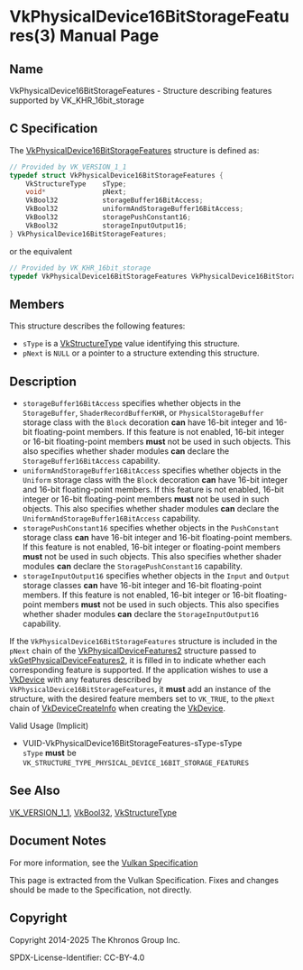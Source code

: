 # VkPhysicalDevice16BitStorageFeatures(3) Manual Page

## Name

VkPhysicalDevice16BitStorageFeatures - Structure describing features supported by VK\_KHR\_16bit\_storage



## [](#_c_specification)C Specification

The [VkPhysicalDevice16BitStorageFeatures](https://registry.khronos.org/vulkan/specs/latest/man/html/VkPhysicalDevice16BitStorageFeatures.html) structure is defined as:

```c++
// Provided by VK_VERSION_1_1
typedef struct VkPhysicalDevice16BitStorageFeatures {
    VkStructureType    sType;
    void*              pNext;
    VkBool32           storageBuffer16BitAccess;
    VkBool32           uniformAndStorageBuffer16BitAccess;
    VkBool32           storagePushConstant16;
    VkBool32           storageInputOutput16;
} VkPhysicalDevice16BitStorageFeatures;
```

or the equivalent

```c++
// Provided by VK_KHR_16bit_storage
typedef VkPhysicalDevice16BitStorageFeatures VkPhysicalDevice16BitStorageFeaturesKHR;
```

## [](#_members)Members

This structure describes the following features:

- `sType` is a [VkStructureType](https://registry.khronos.org/vulkan/specs/latest/man/html/VkStructureType.html) value identifying this structure.
- `pNext` is `NULL` or a pointer to a structure extending this structure.

## [](#_description)Description

- []()`storageBuffer16BitAccess` specifies whether objects in the `StorageBuffer`, `ShaderRecordBufferKHR`, or `PhysicalStorageBuffer` storage class with the `Block` decoration **can** have 16-bit integer and 16-bit floating-point members. If this feature is not enabled, 16-bit integer or 16-bit floating-point members **must** not be used in such objects. This also specifies whether shader modules **can** declare the `StorageBuffer16BitAccess` capability.
- []()`uniformAndStorageBuffer16BitAccess` specifies whether objects in the `Uniform` storage class with the `Block` decoration **can** have 16-bit integer and 16-bit floating-point members. If this feature is not enabled, 16-bit integer or 16-bit floating-point members **must** not be used in such objects. This also specifies whether shader modules **can** declare the `UniformAndStorageBuffer16BitAccess` capability.
- []()`storagePushConstant16` specifies whether objects in the `PushConstant` storage class **can** have 16-bit integer and 16-bit floating-point members. If this feature is not enabled, 16-bit integer or floating-point members **must** not be used in such objects. This also specifies whether shader modules **can** declare the `StoragePushConstant16` capability.
- []()`storageInputOutput16` specifies whether objects in the `Input` and `Output` storage classes **can** have 16-bit integer and 16-bit floating-point members. If this feature is not enabled, 16-bit integer or 16-bit floating-point members **must** not be used in such objects. This also specifies whether shader modules **can** declare the `StorageInputOutput16` capability.

If the `VkPhysicalDevice16BitStorageFeatures` structure is included in the `pNext` chain of the [VkPhysicalDeviceFeatures2](https://registry.khronos.org/vulkan/specs/latest/man/html/VkPhysicalDeviceFeatures2.html) structure passed to [vkGetPhysicalDeviceFeatures2](https://registry.khronos.org/vulkan/specs/latest/man/html/vkGetPhysicalDeviceFeatures2.html), it is filled in to indicate whether each corresponding feature is supported. If the application wishes to use a [VkDevice](https://registry.khronos.org/vulkan/specs/latest/man/html/VkDevice.html) with any features described by `VkPhysicalDevice16BitStorageFeatures`, it **must** add an instance of the structure, with the desired feature members set to `VK_TRUE`, to the `pNext` chain of [VkDeviceCreateInfo](https://registry.khronos.org/vulkan/specs/latest/man/html/VkDeviceCreateInfo.html) when creating the [VkDevice](https://registry.khronos.org/vulkan/specs/latest/man/html/VkDevice.html).

Valid Usage (Implicit)

- [](#VUID-VkPhysicalDevice16BitStorageFeatures-sType-sType)VUID-VkPhysicalDevice16BitStorageFeatures-sType-sType  
  `sType` **must** be `VK_STRUCTURE_TYPE_PHYSICAL_DEVICE_16BIT_STORAGE_FEATURES`

## [](#_see_also)See Also

[VK\_VERSION\_1\_1](https://registry.khronos.org/vulkan/specs/latest/man/html/VK_VERSION_1_1.html), [VkBool32](https://registry.khronos.org/vulkan/specs/latest/man/html/VkBool32.html), [VkStructureType](https://registry.khronos.org/vulkan/specs/latest/man/html/VkStructureType.html)

## [](#_document_notes)Document Notes

For more information, see the [Vulkan Specification](https://registry.khronos.org/vulkan/specs/latest/html/vkspec.html#VkPhysicalDevice16BitStorageFeatures)

This page is extracted from the Vulkan Specification. Fixes and changes should be made to the Specification, not directly.

## [](#_copyright)Copyright

Copyright 2014-2025 The Khronos Group Inc.

SPDX-License-Identifier: CC-BY-4.0